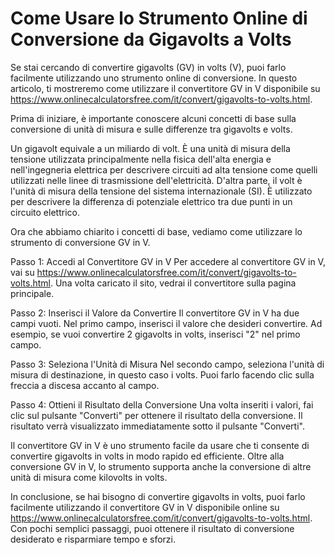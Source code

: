 Come Usare lo Strumento Online di Conversione da Gigavolts a Volts
==================================================================

Se stai cercando di convertire gigavolts (GV) in volts (V), puoi farlo facilmente utilizzando uno strumento online di conversione. In questo articolo, ti mostreremo come utilizzare il convertitore GV in V disponibile su <https://www.onlinecalculatorsfree.com/it/convert/gigavolts-to-volts.html>.

Prima di iniziare, è importante conoscere alcuni concetti di base sulla conversione di unità di misura e sulle differenze tra gigavolts e volts.

Un gigavolt equivale a un miliardo di volt. È una unità di misura della tensione utilizzata principalmente nella fisica dell'alta energia e nell'ingegneria elettrica per descrivere circuiti ad alta tensione come quelli utilizzati nelle linee di trasmissione dell'elettricità. D'altra parte, il volt è l'unità di misura della tensione del sistema internazionale (SI). È utilizzato per descrivere la differenza di potenziale elettrico tra due punti in un circuito elettrico.

Ora che abbiamo chiarito i concetti di base, vediamo come utilizzare lo strumento di conversione GV in V.

Passo 1: Accedi al Convertitore GV in V Per accedere al convertitore GV in V, vai su <https://www.onlinecalculatorsfree.com/it/convert/gigavolts-to-volts.html>. Una volta caricato il sito, vedrai il convertitore sulla pagina principale.

Passo 2: Inserisci il Valore da Convertire Il convertitore GV in V ha due campi vuoti. Nel primo campo, inserisci il valore che desideri convertire. Ad esempio, se vuoi convertire 2 gigavolts in volts, inserisci "2" nel primo campo.

Passo 3: Seleziona l'Unità di Misura Nel secondo campo, seleziona l'unità di misura di destinazione, in questo caso i volts. Puoi farlo facendo clic sulla freccia a discesa accanto al campo.

Passo 4: Ottieni il Risultato della Conversione Una volta inseriti i valori, fai clic sul pulsante "Converti" per ottenere il risultato della conversione. Il risultato verrà visualizzato immediatamente sotto il pulsante "Converti".

Il convertitore GV in V è uno strumento facile da usare che ti consente di convertire gigavolts in volts in modo rapido ed efficiente. Oltre alla conversione GV in V, lo strumento supporta anche la conversione di altre unità di misura come kilovolts in volts.

In conclusione, se hai bisogno di convertire gigavolts in volts, puoi farlo facilmente utilizzando il convertitore GV in V disponibile online su <https://www.onlinecalculatorsfree.com/it/convert/gigavolts-to-volts.html>. Con pochi semplici passaggi, puoi ottenere il risultato di conversione desiderato e risparmiare tempo e sforzi.